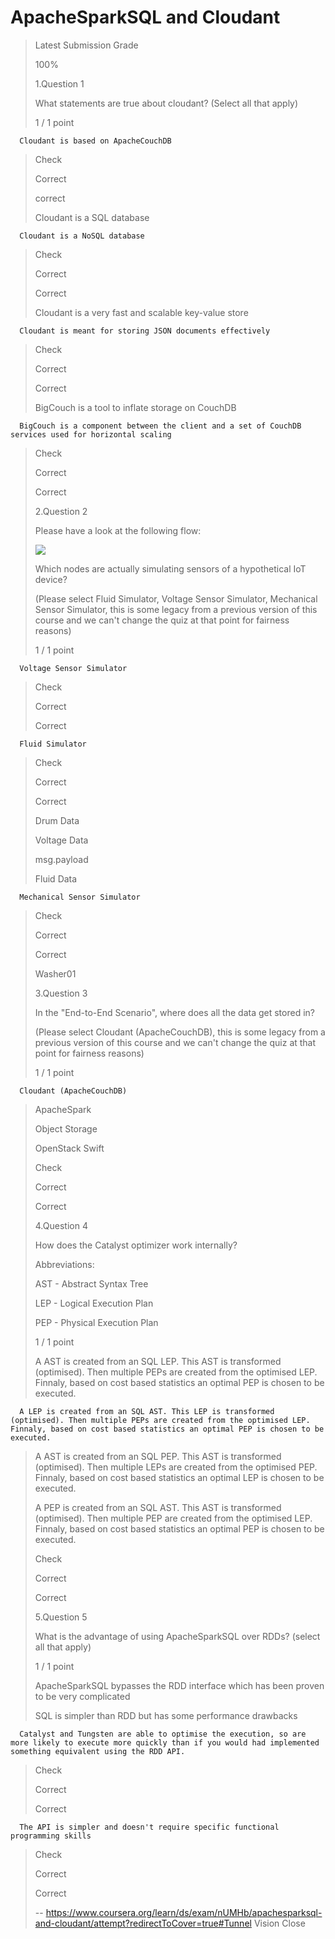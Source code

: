 # ApacheSparkSQL and Cloudant
> 
> Latest Submission Grade
> 
> 100%
> 
>  1.Question 1
> 
> What statements are true about cloudant? (Select all that apply)
> 
> 1 / 1 point 
> 

      Cloudant is based on ApacheCouchDB 
> 
> Check
> 
> Correct
> 
> correct
> 
>  Cloudant is a SQL database 
> 

      Cloudant is a NoSQL database 
> 
> Check
> 
> Correct
> 
> Correct
> 
>  Cloudant is a very fast and scalable key-value store 
> 

      Cloudant is meant for storing JSON documents effectively 
> 
> Check
> 
> Correct
> 
> Correct
> 
>  BigCouch is a tool to inflate storage on CouchDB 
> 
> 

      BigCouch is a component between the client and a set of CouchDB services used for horizontal scaling 
> Check
> 
> Correct
> 
> Correct
> 
>  2.Question 2
> 
> Please have a look at the following flow:
> 
> ![](https://d3c33hcgiwev3.cloudfront.net/imageAssetProxy.v1/dm68ZrjHEeaoWA59UGLCkA_cd8ce29bab88651ed25dc1eaaf9df1d7_Screen-Shot-2016-12-02-at-20.41.55.png?expiry=1593388800000&hmac=8jM_qtKUsbXo7NNJnhUTFGDGU6E8GsKicPPFgfHkdok)
> 
> Which nodes are actually simulating sensors of a hypothetical IoT device?
> 
> (Please select Fluid Simulator, Voltage Sensor Simulator, Mechanical Sensor Simulator, this is some legacy from a previous version of this course and we can't change the quiz at that point for fairness reasons)
> 
> 1 / 1 point 
> 

      Voltage Sensor Simulator 
> 
> Check
> 
> Correct
> 
> Correct
> 

      Fluid Simulator 
> 
> Check
> 
> Correct
> 
> Correct
> 
>  Drum Data 
> 
>  Voltage Data 
> 
>  msg.payload 
> 
>  Fluid Data 
> 

      Mechanical Sensor Simulator 
> 
> Check
> 
> Correct
> 
> Correct
> 
>  Washer01 
> 
>  3.Question 3
> 
> In the "End-to-End Scenario", where does all the data get stored in?
> 
> (Please select Cloudant (ApacheCouchDB), this is some legacy from a previous version of this course and we can't change the quiz at that point for fairness reasons)
> 
> 1 / 1 point 
> 

      Cloudant (ApacheCouchDB) 
> 
>  ApacheSpark 
> 
>  Object Storage 
> 
>  OpenStack Swift 
> 
> Check
> 
> Correct
> 
> Correct
> 
>  4.Question 4
> 
> How does the Catalyst optimizer work internally?
> 
> Abbreviations:
> 
> AST - Abstract Syntax Tree
> 
> LEP - Logical Execution Plan
> 
> PEP - Physical Execution Plan
> 
> 1 / 1 point 
> 
>  A AST is created from an SQL LEP. This AST is transformed (optimised). Then multiple PEPs are created from the optimised LEP. Finnaly, based on cost based statistics an optimal PEP is chosen to be executed. 
> 

      A LEP is created from an SQL AST. This LEP is transformed (optimised). Then multiple PEPs are created from the optimised LEP. Finnaly, based on cost based statistics an optimal PEP is chosen to be executed. 
> 
>  A AST is created from an SQL PEP. This AST is transformed (optimised). Then multiple LEPs are created from the optimised PEP. Finnaly, based on cost based statistics an optimal LEP is chosen to be executed. 
> 
>  A PEP is created from an SQL AST. This AST is transformed (optimised). Then multiple PEP are created from the optimised LEP. Finnaly, based on cost based statistics an optimal PEP is chosen to be executed. 
> 
> Check
> 
> Correct
> 
> Correct
> 
>  5.Question 5
> 
> What is the advantage of using ApacheSparkSQL over RDDs? (select all that apply)
> 
> 1 / 1 point 
> 
>  ApacheSparkSQL bypasses the RDD interface which has been proven to be very complicated 
> 
>  SQL is simpler than RDD but has some performance drawbacks 
> 

      Catalyst and Tungsten are able to optimise the execution, so are more likely to execute more quickly than if you would had implemented something equivalent using the RDD API. 
> 
> Check
> 
> Correct
> 
> Correct
> 

      The API is simpler and doesn't require specific functional programming skills 
> 
> Check
> 
> Correct
> 
> Correct
>
> -- https://www.coursera.org/learn/ds/exam/nUMHb/apachesparksql-and-cloudant/attempt?redirectToCover=true#Tunnel Vision Close
